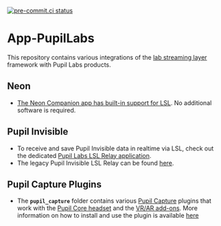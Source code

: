 [![pre-commit.ci status](https://results.pre-commit.ci/badge/github/labstreaminglayer/App-PupilLabs/master.svg)](https://results.pre-commit.ci/latest/github/labstreaminglayer/App-PupilLabs/master)

# App-PupilLabs

This repository contains various integrations of the [lab streaming layer](https://github.com/sccn/labstreaminglayer) framework with Pupil Labs products.

## Neon
* [The Neon Companion app has built-in support for LSL](https://docs.pupil-labs.com/neon/data-collection/lab-streaming-layer/). No additional software is required.

## Pupil Invisible
* To receive and save Pupil Invisible data in realtime via LSL, check out the dedicated [Pupil Labs LSL Relay application](https://pupil-labs-lsl-relay.readthedocs.io/en/stable/).
* The legacy Pupil Invisible LSL Relay can be found [here](https://github.com/labstreaminglayer/App-PupilLabs/tree/legacy-pi-lsl-relay/pupil_invisible_lsl_relay).

## Pupil Capture Plugins
- The **`pupil_capture`** folder contains various [Pupil Capture][pupil-capture-app]
  plugins that work with the [Pupil Core headset][pupil-core-headset] and the [VR/AR add-ons][vr-ar-addons].
  More information on how to install and use the plugin is available [here][pupil-core-lsl-readme]


[pupil-capture-app]: https://github.com/pupil-labs/pupil/releases/latest
[pupil-core-headset]: https://pupil-labs.com/products/core
[pupil-core-lsl-readme]: https://github.com/labstreaminglayer/App-PupilLabs/blob/master/pupil_capture/README.md
[vr-ar-addons]: https://pupil-labs.com/products/vr-ar/
